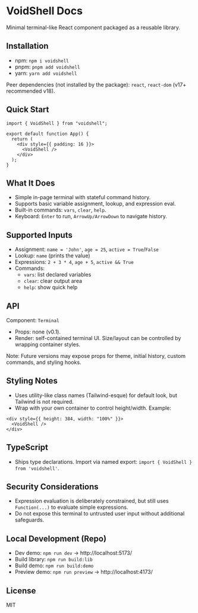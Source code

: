 # VoidShell Docs

Minimal terminal-like React component packaged as a reusable library.

## Installation

- npm: `npm i voidshell`
- pnpm: `pnpm add voidshell`
- yarn: `yarn add voidshell`

Peer dependencies (not installed by the package): `react`, `react-dom` (v17+ recommended v18).

## Quick Start

```tsx
import { VoidShell } from "voidshell";

export default function App() {
  return (
    <div style={{ padding: 16 }}>
      <VoidShell />
    </div>
  );
}
```

## What It Does

- Simple in-page terminal with stateful command history.
- Supports basic variable assignment, lookup, and expression eval.
- Built-in commands: `vars`, `clear`, `help`.
- Keyboard: `Enter` to run, `ArrowUp/ArrowDown` to navigate history.

## Supported Inputs

- Assignment: `name = 'John'`, `age = 25`, `active = True`/`False`
- Lookup: `name` (prints the value)
- Expressions: `2 + 3 * 4`, `age + 5`, `active && True`
- Commands:
  - `vars`: list declared variables
  - `clear`: clear output area
  - `help`: show quick help

## API

Component: `Terminal`

- Props: none (v0.1).
- Render: self-contained terminal UI. Size/layout can be controlled by wrapping container styles.

Note: Future versions may expose props for theme, initial history, custom commands, and styling hooks.

## Styling Notes

- Uses utility-like class names (Tailwind-esque) for default look, but Tailwind is not required.
- Wrap with your own container to control height/width. Example:

```tsx
<div style={{ height: 384, width: "100%" }}>
  <VoidShell />
</div>
```

## TypeScript

- Ships type declarations. Import via named export: `import { VoidShell } from 'voidshell'`.

## Security Considerations

- Expression evaluation is deliberately constrained, but still uses `Function(...)` to evaluate simple expressions.
- Do not expose this terminal to untrusted user input without additional safeguards.

## Local Development (Repo)

- Dev demo: `npm run dev` → http://localhost:5173/
- Build library: `npm run build:lib`
- Build demo: `npm run build:demo`
- Preview demo: `npm run preview` → http://localhost:4173/

## License

MIT
